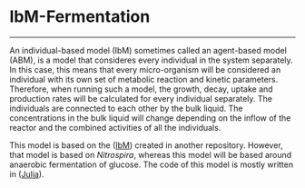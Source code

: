 # IbM-Fermentation
---
An individual-based model (IbM) sometimes called an agent-based model (ABM), is a model that consideres every individual in the system separately.
In this case, this means that every micro-organism will be considered an individual with its own set of metabolic reaction and kinetic parameters.
Therefore, when running such a model, the growth, decay, uptake and production rates will be calculated for every individual separately.
The individuals are connected to each other by the bulk liquid. The concentrations in the bulk liquid will change depending on the 
inflow of the reactor and the combined activities of all the individuals.

This model is based on the ([IbM](https://github.com/Computational-Platform-IbM/IbM)) created in another repository. However, that model is based on _Nitrospira_, whereas this model will be based around
anaerobic fermentation of glucose. The code of this model is mostly written in ([Julia](https://julialang.org/)).
